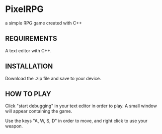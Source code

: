 # PixelRPG
a simple RPG game created with C++




REQUIREMENTS
------------

A text editor with C++.





INSTALLATION
------------
Download the .zip file and save to your device.





HOW TO PLAY
-----------

Click "start debugging" in your text editor in order to play. A small window will appear containing the game. 

Use the keys "A, W, S, D" in order to move, and right click to use your weapon. 
